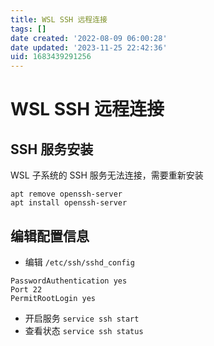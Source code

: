```yaml
---
title: WSL SSH 远程连接
tags: []
date created: '2022-08-09 06:00:28'
date updated: '2023-11-25 22:42:36'
uid: 1683439291256
---
```


# WSL SSH 远程连接

## SSH 服务安装

WSL 子系统的 SSH 服务无法连接，需要重新安装

```shell
apt remove openssh-server
apt install openssh-server
```

## 编辑配置信息

- 编辑 `/etc/ssh/sshd_config`

```shell
PasswordAuthentication yes
Port 22
PermitRootLogin yes
```

- 开启服务
`service ssh start`
- 查看状态
`service ssh status`
